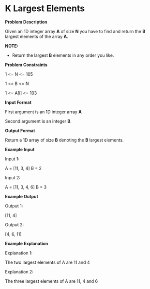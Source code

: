 # K Largest Elements
**Problem Description**  

Given an 1D integer array **A** of size **N** you have to find and return the **B** largest elements of the array **A**.

**NOTE:**

-   Return the largest **B** elements in any order you like.

  
  
**Problem Constraints**  

1 <= N <= 105

1 <= B <= N

1 <= A[i] <= 103

  
  
**Input Format**  

First argument is an 1D integer array **A**

Second argument is an integer **B**.

  
  
**Output Format**  

Return a 1D array of size **B** denoting the **B** largest elements.

  
  
**Example Input**  

Input 1:

 A = [11, 3, 4]
 B = 2

Input 2:

 A = [11, 3, 4, 6]
 B = 3

  
  
**Example Output**  

Output 1:

 [11, 4]

Output 2:

 [4, 6, 11]

  
  
**Example Explanation**  

Explanation 1:

 The two largest elements of A are 11 and 4

Explanation 2:

 The three largest elements of A are 11, 4 and 6
